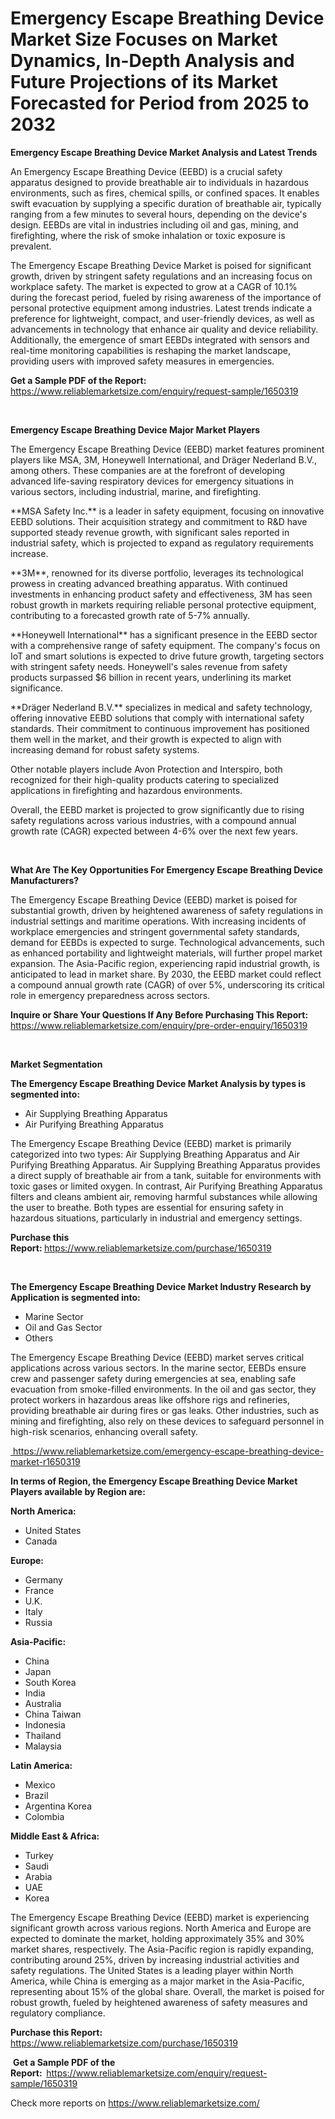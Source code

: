 <p><h1>Emergency Escape Breathing Device Market Size Focuses on Market Dynamics, In-Depth Analysis and Future Projections of its Market Forecasted for Period from 2025 to 2032</h1></p><p><strong>Emergency Escape Breathing Device Market Analysis and Latest Trends</strong></p>
<p><p>An Emergency Escape Breathing Device (EEBD) is a crucial safety apparatus designed to provide breathable air to individuals in hazardous environments, such as fires, chemical spills, or confined spaces. It enables swift evacuation by supplying a specific duration of breathable air, typically ranging from a few minutes to several hours, depending on the device's design. EEBDs are vital in industries including oil and gas, mining, and firefighting, where the risk of smoke inhalation or toxic exposure is prevalent.</p><p>The Emergency Escape Breathing Device Market is poised for significant growth, driven by stringent safety regulations and an increasing focus on workplace safety. The market is expected to grow at a CAGR of 10.1% during the forecast period, fueled by rising awareness of the importance of personal protective equipment among industries. Latest trends indicate a preference for lightweight, compact, and user-friendly devices, as well as advancements in technology that enhance air quality and device reliability. Additionally, the emergence of smart EEBDs integrated with sensors and real-time monitoring capabilities is reshaping the market landscape, providing users with improved safety measures in emergencies.</p></p>
<p><strong>Get a Sample PDF of the Report:&nbsp;</strong> <a href="https://www.reliablemarketsize.com/enquiry/request-sample/1650319?utm_campaign=1197&utm_medium=2&utm_source=Github&utm_content=ia&utm_term=17022025&utm_id=emergency-escape-breathing-device">https://www.reliablemarketsize.com/enquiry/request-sample/1650319</a></p>
<p>&nbsp;</p>
<p><strong>Emergency Escape Breathing Device Major Market Players</strong></p>
<p><p>The Emergency Escape Breathing Device (EEBD) market features prominent players like MSA, 3M, Honeywell International, and Dräger Nederland B.V., among others. These companies are at the forefront of developing advanced life-saving respiratory devices for emergency situations in various sectors, including industrial, marine, and firefighting.</p><p>**MSA Safety Inc.** is a leader in safety equipment, focusing on innovative EEBD solutions. Their acquisition strategy and commitment to R&D have supported steady revenue growth, with significant sales reported in industrial safety, which is projected to expand as regulatory requirements increase.</p><p>**3M**, renowned for its diverse portfolio, leverages its technological prowess in creating advanced breathing apparatus. With continued investments in enhancing product safety and effectiveness, 3M has seen robust growth in markets requiring reliable personal protective equipment, contributing to a forecasted growth rate of 5-7% annually.</p><p>**Honeywell International** has a significant presence in the EEBD sector with a comprehensive range of safety equipment. The company's focus on IoT and smart solutions is expected to drive future growth, targeting sectors with stringent safety needs. Honeywell's sales revenue from safety products surpassed $6 billion in recent years, underlining its market significance.</p><p>**Dräger Nederland B.V.** specializes in medical and safety technology, offering innovative EEBD solutions that comply with international safety standards. Their commitment to continuous improvement has positioned them well in the market, and their growth is expected to align with increasing demand for robust safety systems.</p><p>Other notable players include Avon Protection and Interspiro, both recognized for their high-quality products catering to specialized applications in firefighting and hazardous environments.</p><p>Overall, the EEBD market is projected to grow significantly due to rising safety regulations across various industries, with a compound annual growth rate (CAGR) expected between 4-6% over the next few years.</p></p>
<p>&nbsp;</p>
<p><strong>What Are The Key Opportunities For Emergency Escape Breathing Device Manufacturers?</strong></p>
<p><p>The Emergency Escape Breathing Device (EEBD) market is poised for substantial growth, driven by heightened awareness of safety regulations in industrial settings and maritime operations. With increasing incidents of workplace emergencies and stringent governmental safety standards, demand for EEBDs is expected to surge. Technological advancements, such as enhanced portability and lightweight materials, will further propel market expansion. The Asia-Pacific region, experiencing rapid industrial growth, is anticipated to lead in market share. By 2030, the EEBD market could reflect a compound annual growth rate (CAGR) of over 5%, underscoring its critical role in emergency preparedness across sectors.</p></p>
<p><strong>Inquire or Share Your Questions If Any Before Purchasing This Report:</strong> <a href="https://www.reliablemarketsize.com/enquiry/pre-order-enquiry/1650319?utm_campaign=1197&utm_medium=2&utm_source=Github&utm_content=ia&utm_term=17022025&utm_id=emergency-escape-breathing-device">https://www.reliablemarketsize.com/enquiry/pre-order-enquiry/1650319</a></p>
<p>&nbsp;</p>
<p><strong>Market Segmentation</strong></p>
<p><strong>The Emergency Escape Breathing Device Market Analysis by types is segmented into:</strong></p>
<p><ul><li>Air Supplying Breathing Apparatus</li><li>Air Purifying Breathing Apparatus</li></ul></p>
<p><p>The Emergency Escape Breathing Device (EEBD) market is primarily categorized into two types: Air Supplying Breathing Apparatus and Air Purifying Breathing Apparatus. Air Supplying Breathing Apparatus provides a direct supply of breathable air from a tank, suitable for environments with toxic gases or limited oxygen. In contrast, Air Purifying Breathing Apparatus filters and cleans ambient air, removing harmful substances while allowing the user to breathe. Both types are essential for ensuring safety in hazardous situations, particularly in industrial and emergency settings.</p></p>
<p><strong>Purchase this Report:&nbsp;</strong><a href="https://www.reliablemarketsize.com/purchase/1650319?utm_campaign=1197&utm_medium=2&utm_source=Github&utm_content=ia&utm_term=17022025&utm_id=emergency-escape-breathing-device">https://www.reliablemarketsize.com/purchase/1650319</a></p>
<p>&nbsp;</p>
<p><strong>The Emergency Escape Breathing Device Market Industry Research by Application is segmented into:</strong></p>
<p><ul><li>Marine Sector</li><li>Oil and Gas Sector</li><li>Others</li></ul></p>
<p><p>The Emergency Escape Breathing Device (EEBD) market serves critical applications across various sectors. In the marine sector, EEBDs ensure crew and passenger safety during emergencies at sea, enabling safe evacuation from smoke-filled environments. In the oil and gas sector, they protect workers in hazardous areas like offshore rigs and refineries, providing breathable air during fires or gas leaks. Other industries, such as mining and firefighting, also rely on these devices to safeguard personnel in high-risk scenarios, enhancing overall safety.</p></p>
<p><a href="https://www.reliablemarketsize.com/emergency-escape-breathing-device-market-r1650319?utm_campaign=1197&utm_medium=2&utm_source=Github&utm_content=ia&utm_term=17022025&utm_id=emergency-escape-breathing-device">&nbsp;https://www.reliablemarketsize.com/emergency-escape-breathing-device-market-r1650319</a></p>
<p><strong>In terms of Region, the Emergency Escape Breathing Device Market Players available by Region are:</strong></p>
<p>
    <p> <strong> North America: </strong>
        <ul>
            <li>United States</li>
            <li>Canada</li>
        </ul>
        </p> 
    <p> <strong> Europe: </strong>
        <ul>
            <li>Germany</li>
            <li>France</li>
            <li>U.K.</li>
            <li>Italy</li>
            <li>Russia</li>
        </ul>
        </p> 
    <p> <strong> Asia-Pacific: </strong>
        <ul>
            <li>China</li>
            <li>Japan</li>
            <li>South Korea</li>
            <li>India</li>
            <li>Australia</li>
            <li>China Taiwan</li>
            <li>Indonesia</li>
            <li>Thailand</li>
            <li>Malaysia</li>
        </ul>
        </p> 
    <p> <strong> Latin America: </strong>
        <ul>
            <li>Mexico</li>
            <li>Brazil</li>
            <li>Argentina Korea</li>
            <li>Colombia</li>
        </ul>
        </p> 
    <p> <strong> Middle East & Africa: </strong>
        <ul>
            <li>Turkey</li>
            <li>Saudi</li>
            <li>Arabia</li>
            <li>UAE</li>
            <li>Korea</li>
        </ul>
    </p>
    </p>
<p><p>The Emergency Escape Breathing Device (EEBD) market is experiencing significant growth across various regions. North America and Europe are expected to dominate the market, holding approximately 35% and 30% market shares, respectively. The Asia-Pacific region is rapidly expanding, contributing around 25%, driven by increasing industrial activities and safety regulations. The United States is a leading player within North America, while China is emerging as a major market in the Asia-Pacific, representing about 15% of the global share. Overall, the market is poised for robust growth, fueled by heightened awareness of safety measures and regulatory compliance.</p></p>
<p><strong>Purchase this Report: </strong><a href="https://www.reliablemarketsize.com/purchase/1650319?utm_campaign=1197&utm_medium=2&utm_source=Github&utm_content=ia&utm_term=17022025&utm_id=emergency-escape-breathing-device">https://www.reliablemarketsize.com/purchase/1650319</a></p>
<p>&nbsp;<strong>Get a Sample PDF of the Report:&nbsp;&nbsp;</strong><a href="https://www.reliablemarketsize.com/enquiry/request-sample/1650319?utm_campaign=1197&utm_medium=2&utm_source=Github&utm_content=ia&utm_term=17022025&utm_id=emergency-escape-breathing-device">https://www.reliablemarketsize.com/enquiry/request-sample/1650319</a></p>
<p><strong></strong></p>
<p>Check more reports on <a href="https://www.reliablemarketsize.com/?utm_campaign=1197&utm_medium=2&utm_source=Github&utm_content=ia&utm_term=17022025&utm_id=emergency-escape-breathing-device">https://www.reliablemarketsize.com/</a></p>